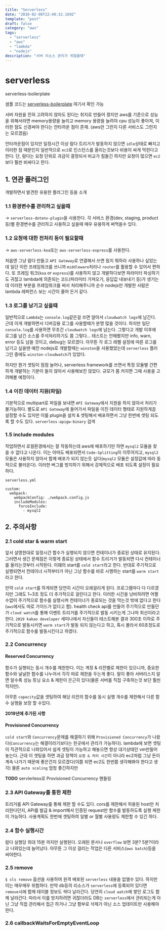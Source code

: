 ```yaml
---
title: "Serverless"
date: "2016-02-08T22:40:32.169Z"
template: "post"
draft: false
category: "aws"
tags:
  - "serverless"
  - "aws"
  - "lambda"
  - "nodejs"
description: "서버 리소스 관리가 귀찮을때"
---
```


# serverless

serverless-boilerplate

샘플 코드는 [serverless-boilerplate](https://github.com/qweasd147/serverless-boilerplate) 여기서 확인 가능

서버 자원을 전혀 고려하지 않아도 된다는 취지로 만들어 졌지만 aws를 기준으로 성능을 위해서라면 memory용량을 늘리고 memory 용량을 늘려야 cpu 성능이 좋아져, 이러한 점도 신경써야 한다는 안타까운 점이 존재.
(aws만 그런지 다른 서비스도 그런지는 모르겠음)

안타까운점이 있지만 일정시간 이상 람다 트리거가 발동하지 않으면 `idle`상태로 빠지고 이러한 점 때문인지 일반적으로 `ec2`로 인스턴스를 올리는것보다 비용이 싸게 먹힌다고 한다.
단, 람다는 요청 단위로 과금이 결정되서 비교가 힘들긴 하지만 요청이 많으면 `ec2`보다 훨씬 비싸다고 한다.

## 1. 연관 플러그인

개발하면서 발견한 유용한 플러그인 등을 소개

### 1.1 환경변수를 관리하고 싶을때

-> `serverless-dotenv-plugin`을 사용한다.
각 서비스 환경(dev, staging, product 등)별 환경변수를 관리하고 사용하고 싶을때 매우 유용하게 써먹을수 있다.

### 1.2 요청에 대한 전처리 등이 필요할때

-> `aws-serverless-koa`또는 `aws-serverless-express`를 사용한다.

처음엔 그냥 람다 만들고 `API Gateway`로 연결해서 쓰면 됬지 뭐하라 사용하나 싶었는데 일단 이런 프레임워크를 쓰니까 `middleware`처리나 `router`를 활용할 수 있어서 편하다. 또 프레임 워크(`koa` or `express`)를 사용하지 않고 개발하다보면 파라미터 파싱하기도 귀찮고 lambda에 의존되는 코드(파라미터 가져오기, 응답값 내보내기 등)가 생기는데 이러한 부분을 프레임워크를 써서 처리해주니까 순수 nodejs만 개발한 사람은 lambda 레퍼런스 보는 시간이 줄어 든거 같다.

### 1.3 로그를 남기고 싶을때

일반적으로 `Lambda`는 `console.log`같은걸 쓰면 알아서 `cloudwatch logs`에 남긴다. 근데 이게 개발하면서 디버깅용 로그를 사용할때가 분명 많을 것이다. 하지만 일단 `console.log`를 사용하면 무조건 `cloudwatch logs`에 남는다. 그렇다고 개발 이후에 로그를 남긴 소스를 주석처리하기도 쫌 그렇다... 테스트는 안해봤지만 info, warn, error 등도 남을 것이고, debug는 모르겠다. 아무튼 각 로그 레벨 설정에 따른 로그를 남기고 싶을땐 예전 nodejs로 개발할때는 `winston`을 사용했었는데 `serverless` 플러그인 중에도 `winston-cloudwatch`가 있었다.

하지만 뭔가 셋팅이 점점 늘어나, serverless framework를 쓰면서 특정 모듈별 간편하게 개발하는 기분이 들지 않아서 사용해보진 않았다. 규모가 쫌 커지면 그때 사용을 고려해볼 예정이다.

### 1.4 이진 데이터 지원(파일)

기본적으로 multipart로 파일을 보내면 `API Gateway`에서 지원을 하지 않아서 처리가 불가능하다. 별도로 `API Gateway`에 들어가서 파일을 이진 데이터 형태로 지원하게끔 설정할 수도 있지만 이를 plugin을 설치 & 셋팅해서 배포하면서 그냥 한번에 셋팅 되도록 할 수도 있다. `serverless-apigw-binary` 검색

### 1.5 include modules

작업하면서 로컬환경에서는 잘 작동하는데 aws에 배포하기만 하면 `mysql2` 모듈을 찾을 수 없다고 나온다. 이는 아마도 배포되면서 `Code-Splitting`이 이루어지고, `mysql2` 모듈은 사용하지 않아서 함께 배포가 되지 않는듯 싶다(`mysql2` 모듈은 설정값에 따라 동적으로 불러온다). 이러한 버그를 방지하기 위해서 강제적으로 배포 되도록 설정이 필요하다.

`serverless.yml`

```
custom:
  webpack:
    webpackConfig: ./webpack.config.js
    includeModules:
      forceInclude:
        - mysql2
```

## 2. 주의사항

### 2.1 cold star & warm start

앞서 설명한대로 일정시간 함수가 실행되지 않으면 컨테이너가 종료된 상태로 유지된다. 그러면서 생긴 문제점은 이렇게 종료된 상태에서 함수 트리거가 발동되면 다시 컨테이너를 올리는것부터 시작된다. 이떄의 start를 `cold start`라고 한다. 반대로 주기적으로 실행되면서 컨테이너 시작부터가 아닌 그냥 함수를 바로 시행하는 start를 `warm start`라고 한다.

만약 `cold start`를 하게되면 당연히 시간이 오래걸리게 된다. 프로그램마다 다 다르겠지만 그래도 1~3초 정도 더 추가적으로 걸린다고 한다. 이러한 시간을 낭비하려면 어쩔수없이 주기적으로 함수를 실행시켜 컨테이너가 종료되는 것을 막는것 밖에 없다고 한다(`aws`에서도 따로 가이드가 없다고 함). health check api를 만들어 주기적으로 만들던가 `cloud watch`를 통해 이벤트 트리거를 주기적으로 발동 시키는게 그나마 최선이라고 한다. `2019 kakao developer` 세미나에서 자신들이 테스트해본 결과 300초 이하로 주기적으로 발동시키면 `warm start`가 발동 되지 않는다고 하고, 혹시 몰라서 60초정도로 주기적으로 함수를 발동시킨다고 하였다.

### 2.2 Concurrency

#### Reserved Concurrency

함수가 실행되는 동시 개수를 제한한다. 이는 계정 & 리전별로 제한이 있으니까, 중요한 함수와 널널한 함수를 나누어서 각각 따로 제한을 두는게 좋다. 말이 좋아 서버리스지 알면 알수록 성능 튜닝 요소 & 제한이 은근히 있다(물론 서버를 직접 구축하는것 보단 훨씬 적지만).

아무튼 `capacity`값을 셋팅하여 해당 리전의 함수를 동시 실행 개수를 제한해서 다른 함수 실행을 보장 할 수있다.

**2019년에 추가된 사항**

#### Provisioned Concurrency

`cold start`와 `Concurrency`문제를 해결하기 위해 `Provisioned Concurrency`가 나왔다(`Concurrency`는 해결이라기보다는 한곳에서 관리가 가능하다). lambda에 보면
셋팅이 직관적으로 나와있어서 쉽게 셋팅이 가능하고 해놓으면 항상 대기상태인 vm만들어 놓는다. 근데 이 셋팅을 하면 과금 정책이 `요청 & 처리 시간`이 아니라
ec2처럼 그냥 돈이 계속 나가기 때문에 좋은건지 모르겠다(이쯤 되면 ec2도 한번쯤 생각해봐야 한다고 생각) 물론 `auto scaling` 엄청 좋긴하지만

**TODO**
servlerless로 Provisioned Concurrency 핸들링

### 2.3 API Gateway를 통한 제한

트리거를 API Gateway를 통해 제한 할 수도 있다. cors를 제한해서 허용된 host만 처리한다던지, API를 발급 & import해서 인증된 request만 함수를 발동하도록 실행 제한이 가능하다.
사용계획도 한번에 셋팅하여 일별 or 월별 사용량도 제한할 수 있긴 하다.

### 2.4 함수 실행시간

람다 실행당 최대 15분 까지만 실행된다. 오래된 문서나 `overflow` 보면 3분? 5분?이라고 나와있는데 늘어났다. 아무튼 그 이상 걸리는 작업은 다른 서비스(`aws batch`)등을 써야한다.

### 2.5 remove

`$ sls remove` 옵션을 사용하여 원격 배포된 `serverless` 내용을 없앨수 있다. 하지만 이는 매우매우 위험하다. 만약 db등의 리소스가 `serverless`에 등록되어 있다면 `remove`시에 함께 테이블 정보도 싹다 날라간다. 당연히 `cloud watch`에 쌓인 로그도 함께 날라간다. 따라서 이를 방지하려면 귀찮더라도 DB는 `serverless`에서 관리되는게 아닌 그냥 직접 관리해서 접근 하거나 그냥 함부로 삭제가 아닌 소스 업데이트만 사용해야 한다.

### 2.6 callbackWaitsForEmptyEventLoop
